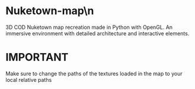 # Nuketown-map\n
3D COD Nuketown map recreation made in Python with OpenGL.  An immersive environment with detailed architecture and interactive elements.
# IMPORTANT
Make sure to change the paths of the textures loaded in the map to your local relative paths
